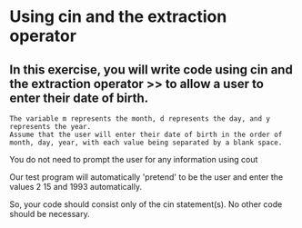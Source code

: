 # Using cin and the extraction operator

## In this exercise, you will write code using cin  and the extraction operator >>  to allow a user to enter their date of birth. 

```
The variable m represents the month, d represents the day, and y represents the year. 
Assume that the user will enter their date of birth in the order of month, day, year, with each value being separated by a blank space.
```
You do not need to prompt the user for any information using cout

Our test program will automatically 'pretend' to be the user and enter the values 2  15  and 1993  automatically. 


So, your code should consist only of the cin  statement(s). No other code should be necessary.

